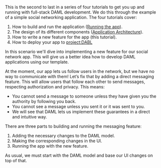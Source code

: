 This is the second to last in a series of four tutorials to get you up and running with full-stack DAML development. We do this through the example of a simple social networking application. The four tutorials cover:

1. How to build and run the application ([Running the app](https://daml.com/learn/getting-started/build-and-run/)).
1. The design of its different components ([Application Architecture](https://docs.daml.com/getting-started/app-architecture.html)).
1. How to write a new feature for the app (this tutorial).
1. How to deploy your app to [project:DABL](https://www.daml.com/learn/getting-started/deploy-to-dabl/)

In this scenario we'll dive into implementing a new feature for our social network app. This will give us a better idea how to develop DAML applications using our template.

At the moment, our app lets us follow users in the network, but we have no way to communicate with them! Let’s fix that by adding a direct messaging feature. This will allow users that follow each other to send messages, respecting authorization and privacy. This means:

- You cannot send a message to someone unless they have given you the authority by following you back.
- You cannot see a message unless you sent it or it was sent to you.
- We will see that DAML lets us implement these guarantees in a direct and intuitive way.

There are three parts to building and running the messaging feature:

1. Adding the necessary changes to the DAML model.
2. Making the corresponding changes in the UI.
3. Running the app with the new feature.

As usual, we must start with the DAML model and base our UI changes on top of that.
